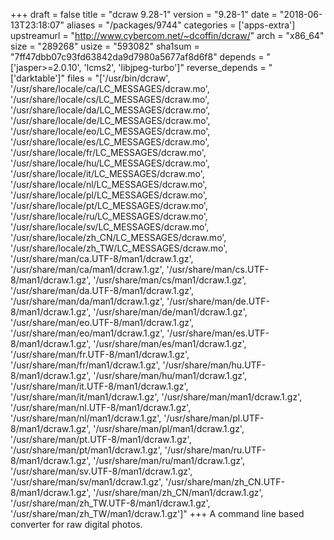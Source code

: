 +++
draft = false
title = "dcraw 9.28-1"
version = "9.28-1"
date = "2018-06-13T23:18:07"
aliases = "/packages/9744"
categories = ['apps-extra']
upstreamurl = "http://www.cybercom.net/~dcoffin/dcraw/"
arch = "x86_64"
size = "289268"
usize = "593082"
sha1sum = "7ff47dbb07c93fd63842da9d7980a5677af8d6f8"
depends = "['jasper>=2.0.10', 'lcms2', 'libjpeg-turbo']"
reverse_depends = "['darktable']"
files = "['/usr/bin/dcraw', '/usr/share/locale/ca/LC_MESSAGES/dcraw.mo', '/usr/share/locale/cs/LC_MESSAGES/dcraw.mo', '/usr/share/locale/da/LC_MESSAGES/dcraw.mo', '/usr/share/locale/de/LC_MESSAGES/dcraw.mo', '/usr/share/locale/eo/LC_MESSAGES/dcraw.mo', '/usr/share/locale/es/LC_MESSAGES/dcraw.mo', '/usr/share/locale/fr/LC_MESSAGES/dcraw.mo', '/usr/share/locale/hu/LC_MESSAGES/dcraw.mo', '/usr/share/locale/it/LC_MESSAGES/dcraw.mo', '/usr/share/locale/nl/LC_MESSAGES/dcraw.mo', '/usr/share/locale/pl/LC_MESSAGES/dcraw.mo', '/usr/share/locale/pt/LC_MESSAGES/dcraw.mo', '/usr/share/locale/ru/LC_MESSAGES/dcraw.mo', '/usr/share/locale/sv/LC_MESSAGES/dcraw.mo', '/usr/share/locale/zh_CN/LC_MESSAGES/dcraw.mo', '/usr/share/locale/zh_TW/LC_MESSAGES/dcraw.mo', '/usr/share/man/ca.UTF-8/man1/dcraw.1.gz', '/usr/share/man/ca/man1/dcraw.1.gz', '/usr/share/man/cs.UTF-8/man1/dcraw.1.gz', '/usr/share/man/cs/man1/dcraw.1.gz', '/usr/share/man/da.UTF-8/man1/dcraw.1.gz', '/usr/share/man/da/man1/dcraw.1.gz', '/usr/share/man/de.UTF-8/man1/dcraw.1.gz', '/usr/share/man/de/man1/dcraw.1.gz', '/usr/share/man/eo.UTF-8/man1/dcraw.1.gz', '/usr/share/man/eo/man1/dcraw.1.gz', '/usr/share/man/es.UTF-8/man1/dcraw.1.gz', '/usr/share/man/es/man1/dcraw.1.gz', '/usr/share/man/fr.UTF-8/man1/dcraw.1.gz', '/usr/share/man/fr/man1/dcraw.1.gz', '/usr/share/man/hu.UTF-8/man1/dcraw.1.gz', '/usr/share/man/hu/man1/dcraw.1.gz', '/usr/share/man/it.UTF-8/man1/dcraw.1.gz', '/usr/share/man/it/man1/dcraw.1.gz', '/usr/share/man/man1/dcraw.1.gz', '/usr/share/man/nl.UTF-8/man1/dcraw.1.gz', '/usr/share/man/nl/man1/dcraw.1.gz', '/usr/share/man/pl.UTF-8/man1/dcraw.1.gz', '/usr/share/man/pl/man1/dcraw.1.gz', '/usr/share/man/pt.UTF-8/man1/dcraw.1.gz', '/usr/share/man/pt/man1/dcraw.1.gz', '/usr/share/man/ru.UTF-8/man1/dcraw.1.gz', '/usr/share/man/ru/man1/dcraw.1.gz', '/usr/share/man/sv.UTF-8/man1/dcraw.1.gz', '/usr/share/man/sv/man1/dcraw.1.gz', '/usr/share/man/zh_CN.UTF-8/man1/dcraw.1.gz', '/usr/share/man/zh_CN/man1/dcraw.1.gz', '/usr/share/man/zh_TW.UTF-8/man1/dcraw.1.gz', '/usr/share/man/zh_TW/man1/dcraw.1.gz']"
+++
A command line based converter for raw digital photos.